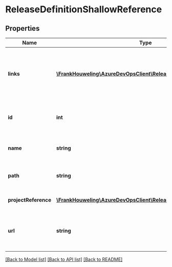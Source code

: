 # ReleaseDefinitionShallowReference

## Properties
Name | Type | Description | Notes
------------ | ------------- | ------------- | -------------
**links** | [**\FrankHouweling\AzureDevOpsClient\Release\Model\ReferenceLinks**](ReferenceLinks.md) | Gets the links to related resources, APIs, and views for the release definition. | [optional] 
**id** | **int** | Gets the unique identifier of release definition. | [optional] 
**name** | **string** | Gets or sets the name of the release definition. | [optional] 
**path** | **string** | Gets or sets the path of the release definition. | [optional] 
**projectReference** | [**\FrankHouweling\AzureDevOpsClient\Release\Model\ProjectReference**](ProjectReference.md) | Gets or sets project reference. | [optional] 
**url** | **string** | Gets the REST API url to access the release definition. | [optional] 

[[Back to Model list]](../README.md#documentation-for-models) [[Back to API list]](../README.md#documentation-for-api-endpoints) [[Back to README]](../README.md)


